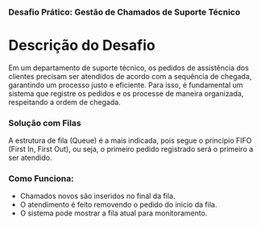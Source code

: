 ### Desafio Prático: Gestão de Chamados de Suporte Técnico
# Descrição do Desafio
Em um departamento de suporte técnico, os pedidos de assistência dos clientes precisam ser atendidos de acordo com a sequência de chegada, garantindo um processo justo e eficiente. Para isso, é fundamental um sistema que registre os pedidos e os processe de maneira organizada, respeitando a ordem de chegada.

### Solução com Filas
A estrutura de fila (Queue) é a mais indicada, pois segue o princípio FIFO (First In, First Out), ou seja, o primeiro pedido registrado será o primeiro a ser atendido.

### Como Funciona:
- Chamados novos são inseridos no final da fila.
- O atendimento é feito removendo o pedido do início da fila.
- O sistema pode mostrar a fila atual para monitoramento.
